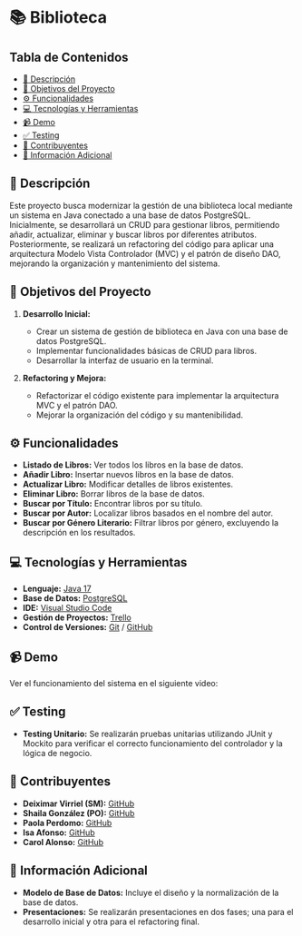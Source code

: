# 📚 Biblioteca 

## Tabla de Contenidos
- [📖 Descripción](#-descripción)
- [🎯 Objetivos del Proyecto](#-objetivos-del-proyecto)
- [⚙️ Funcionalidades](#-funcionalidades)
- [💻 Tecnologías y Herramientas](#-tecnologías-y-herramientas)
- [📹 Demo](#-demo)
- [✅ Testing](#-testing)
- [🤝 Contribuyentes](#-contribuyentes)
- [📜 Información Adicional](#-información-adicional)

## 📖 Descripción 

Este proyecto busca modernizar la gestión de una biblioteca local mediante un sistema en Java conectado a una base de datos PostgreSQL. Inicialmente, se desarrollará un CRUD para gestionar libros, permitiendo añadir, actualizar, eliminar y buscar libros por diferentes atributos. Posteriormente, se realizará un refactoring del código para aplicar una arquitectura Modelo Vista Controlador (MVC) y el patrón de diseño DAO, mejorando la organización y mantenimiento del sistema.

## 🎯 Objetivos del Proyecto 

1. **Desarrollo Inicial:**
    - Crear un sistema de gestión de biblioteca en Java con una base de datos PostgreSQL.
    - Implementar funcionalidades básicas de CRUD para libros.
    - Desarrollar la interfaz de usuario en la terminal.

2. **Refactoring y Mejora:**
    - Refactorizar el código existente para implementar la arquitectura MVC y el patrón DAO.
    - Mejorar la organización del código y su mantenibilidad.

## ⚙️ Funcionalidades 

- **Listado de Libros:** Ver todos los libros en la base de datos.
- **Añadir Libro:** Insertar nuevos libros en la base de datos.
- **Actualizar Libro:** Modificar detalles de libros existentes.
- **Eliminar Libro:** Borrar libros de la base de datos.
- **Buscar por Título:** Encontrar libros por su título.
- **Buscar por Autor:** Localizar libros basados en el nombre del autor.
- **Buscar por Género Literario:** Filtrar libros por género, excluyendo la descripción en los resultados.

## 💻 Tecnologías y Herramientas

- **Lenguaje:** [Java 17](https://www.oracle.com/java/technologies/javase-downloads.html)
- **Base de Datos:** [PostgreSQL](https://www.postgresql.org/)
- **IDE:** [Visual Studio Code](https://code.visualstudio.com/)
- **Gestión de Proyectos:** [Trello](https://trello.com/)
- **Control de Versiones:** [Git](https://git-scm.com/) / [GitHub](https://github.com/)

## 📹 Demo 

Ver el funcionamiento del sistema en el siguiente video: [](#)

## ✅ Testing 

- **Testing Unitario:** Se realizarán pruebas unitarias utilizando JUnit y Mockito para verificar el correcto funcionamiento del controlador y la lógica de negocio.

## 🤝 Contribuyentes 

- **Deiximar Virriel (SM):** [GitHub](https://github.com/Deiximar)
- **Shaila González (PO):** [GitHub](https://github.com/ShailaGonzalez)
- **Paola Perdomo:** [GitHub](https://github.com/Paola077)
- **Isa Afonso:** [GitHub](https://github.com/IsaLagu)
- **Carol Alonso:** [GitHub](https://github.com/Calonsogon)

## 📜 Información Adicional 

- **Modelo de Base de Datos:** Incluye el diseño y la normalización de la base de datos.
- **Presentaciones:** Se realizarán presentaciones en dos fases; una para el desarrollo inicial y otra para el refactoring final.


